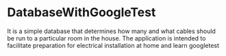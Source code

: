 # DatabaseWithGoogleTest
It is a simple database that determines how many and what cables should be run to a particular room in the house. The application is intended to facilitate preparation for electrical installation at home and learn googletest
